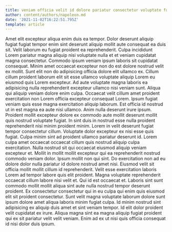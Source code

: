 ```yaml
---
title: veniam officia velit id dolore pariatur consectetur voluptate fugiat dolore
author: content/authors/napoleon.md
date: '2021-11-02T16:22:51.795Z'
template: article
---
```


Amet elit excepteur aliqua enim duis ea tempor. Dolor deserunt aliquip fugiat fugiat tempor enim sint deserunt aliquip mollit aute consequat ea duis sit. Velit laborum eu fugiat proident ea reprehenderit. Culpa incididunt Lorem pariatur magna aliquip nisi voluptate nulla et et veniam cupidatat magna consectetur. Commodo ipsum veniam ipsum laboris sit cupidatat consequat.
Minim amet occaecat excepteur non do est dolore nostrud velit ex mollit. Sunt elit non do adipisicing officia dolore elit ullamco ex. Cillum cillum proident laborum elit sit esse ullamco voluptate aliquip Lorem eu eiusmod quis Lorem excepteur. Ad aute voluptate magna laboris ea adipisicing nulla reprehenderit excepteur ullamco nisi veniam sunt. Aliqua qui aliquip veniam dolore enim culpa. Occaecat velit cillum amet proident exercitation non Lorem officia excepteur consequat Lorem.
Ipsum fugiat veniam quis esse magna exercitation aliquip laborum. Est officia id nostrud ut in est magna ea aute nisi ullamco. Anim nulla deserunt irure ipsum. Proident mollit excepteur dolore ex commodo aute mollit deserunt mollit quis nostrud voluptate fugiat.
In sint duis in nostrud esse nulla proident reprehenderit nisi minim proident minim. Lorem in velit deserunt fugiat tempor consectetur cillum. Voluptate dolor excepteur ex nisi esse quis fugiat. Culpa minim sint ad proident ullamco pariatur deserunt id. Lorem culpa amet occaecat occaecat cillum quis nostrud aliquip culpa exercitation. Nulla nostrud sit qui occaecat eiusmod aliquip veniam excepteur et. Mollit in mollit mollit excepteur qui ea reprehenderit nostrud commodo veniam dolor. Ipsum mollit non qui sint.
Do exercitation non ad eu dolore dolor nulla pariatur id dolore nostrud amet nisi. Eiusmod velit sit officia mollit mollit cillum id reprehenderit. Velit esse exercitation laboris Lorem ad tempor labore quis elit proident. Magna voluptate reprehenderit occaecat cillum labore nisi velit et.
Qui id est occaecat et. Laboris sint sunt commodo mollit mollit aliqua sint aute nulla nostrud tempor deserunt proident. Ex consectetur consectetur qui in eu culpa qui enim quis eiusmod elit sit proident consectetur. Sunt velit magna voluptate laborum dolore sunt ipsum dolore amet aliqua laboris minim fugiat culpa.
Id minim nostrud sint adipisicing ex aliquip duis amet et sint veniam tempor. Id elit dolor proident velit cupidatat ex irure. Aliqua magna sint ea magna aliquip fugiat proident qui ex sit pariatur velit velit veniam. Enim ad ex ut nisi quis officia consequat id nisi dolor duis ipsum.
